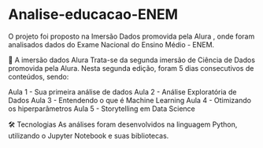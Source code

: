 # Analise-educacao-ENEM
O projeto foi proposto na Imersão Dados promovida pela Alura , onde foram analisados dados do Exame Nacional do Ensino Médio - ENEM.

🎲 
A imersão dados Alura
Trata-se da segunda imersão de Ciência de Dados promovida pela Alura. Nesta segunda edição, foram 5 dias consecutivos de conteúdos, sendo:

Aula 1 - Sua primeira análise de dados
Aula 2 - Análise Exploratória de Dados
Aula 3 - Entendendo o que é Machine Learning
Aula 4 - Otimizando os hiperparâmetros
Aula 5 - Storytelling em Data Science

🛠 
Tecnologias
As análises foram desenvolvidos na linguagem Python, utilizando o Jupyter Notebook e suas bibliotecas.
